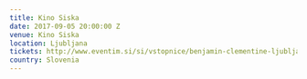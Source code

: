 ```yaml
---
title: Kino Siska
date: 2017-09-05 20:00:00 Z
venue: Kino Siska
location: Ljubljana
tickets: http://www.eventim.si/si/vstopnice/benjamin-clementine-ljubljana-kino-siska-466303/event.html
country: Slovenia
---
```


